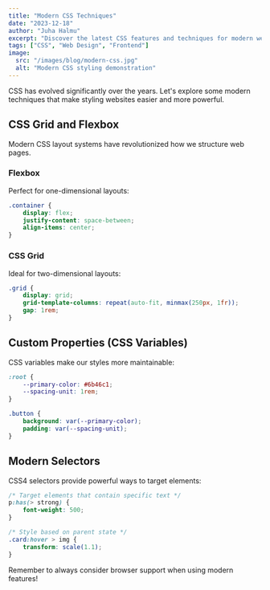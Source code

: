 ```yaml
---
title: "Modern CSS Techniques"
date: "2023-12-18"
author: "Juha Halmu"
excerpt: "Discover the latest CSS features and techniques for modern web design"
tags: ["CSS", "Web Design", "Frontend"]
image:
  src: "/images/blog/modern-css.jpg"
  alt: "Modern CSS styling demonstration"
---
```


CSS has evolved significantly over the years. Let's explore some modern techniques that make styling websites easier and more powerful.

## CSS Grid and Flexbox

Modern CSS layout systems have revolutionized how we structure web pages.

### Flexbox

Perfect for one-dimensional layouts:

```css
.container {
    display: flex;
    justify-content: space-between;
    align-items: center;
}
```

### CSS Grid

Ideal for two-dimensional layouts:

```css
.grid {
    display: grid;
    grid-template-columns: repeat(auto-fit, minmax(250px, 1fr));
    gap: 1rem;
}
```

## Custom Properties (CSS Variables)

CSS variables make our styles more maintainable:

```css
:root {
    --primary-color: #6b46c1;
    --spacing-unit: 1rem;
}

.button {
    background: var(--primary-color);
    padding: var(--spacing-unit);
}
```

## Modern Selectors

CSS4 selectors provide powerful ways to target elements:

```css
/* Target elements that contain specific text */
p:has(> strong) {
    font-weight: 500;
}

/* Style based on parent state */
.card:hover > img {
    transform: scale(1.1);
}
```

Remember to always consider browser support when using modern features!
